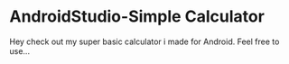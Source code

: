 # AndroidStudio-Simple Calculator
Hey check out my super basic calculator i made for Android. Feel free to use...
